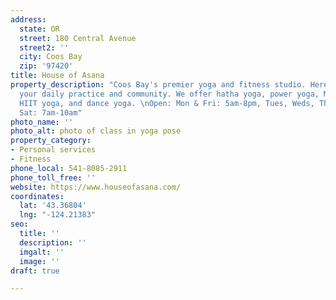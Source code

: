 ```yaml
---
address:
  state: OR
  street: 180 Central Avenue
  street2: ''
  city: Coos Bay
  zip: '97420'
title: House of Asana
property_description: "Coos Bay's premier yoga and fitness studio. Here you will find
  your daily practice and community. We offer hatha yoga, power yoga, Mommy & Me classes,
  HIIT yoga, and dance yoga. \nOpen: Mon & Fri: 5am-8pm, Tues, Weds, Thurs: 8am-8pm,
  Sat: 7am-10am"
photo_name: ''
photo_alt: photo of class in yoga pose
property_category:
- Personal services
- Fitness
phone_local: 541-8085-2911
phone_toll_free: ''
website: https://www.houseofasana.com/
coordinates:
  lat: '43.36804'
  lng: "-124.21383"
seo:
  title: ''
  description: ''
  imgalt: ''
  image: ''
draft: true

---
```

